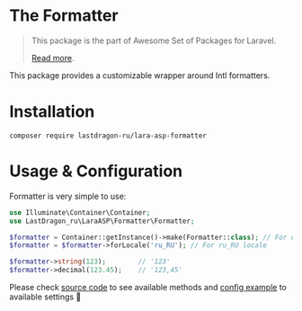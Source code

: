 # The Formatter

> This package is the part of Awesome Set of Packages for Laravel.
>
> [Read more](https://github.com/LastDragon-ru/lara-asp).

This package provides a customizable wrapper around Intl formatters.


# Installation

```shell
composer require lastdragon-ru/lara-asp-formatter
```


# Usage & Configuration

Formatter is very simple to use:

```php
use Illuminate\Container\Container;
use LastDragon_ru\LaraASP\Formatter\Formatter;

$formatter = Container::getInstance()->make(Formatter::class); // For default app locale
$formatter = $formatter->forLocale('ru_RU'); // For ru_RU locale

$formatter->string(123);        // '123'
$formatter->decimal(123.45);    // '123,45'
```

Please check [source code](./src/Formatter.php) to see available methods and [config example](./config/config.php) to available settings 🤗
